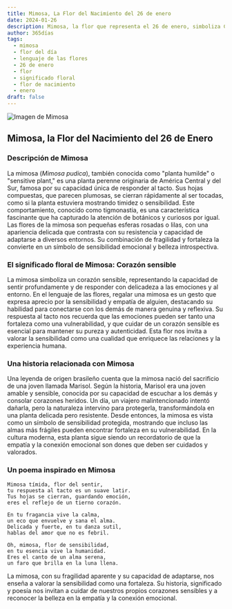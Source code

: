 ```yaml
---
title: Mimosa, La Flor del Nacimiento del 26 de enero
date: 2024-01-26
description: Mimosa, la flor que representa el 26 de enero, simboliza Corazón sensible. Descubre su fascinante historia, significado en el lenguaje de las flores y una poesía que celebra su belleza.
author: 365días
tags:
  - mimosa
  - flor del día
  - lenguaje de las flores
  - 26 de enero
  - flor
  - significado floral
  - flor de nacimiento
  - enero
draft: false
---
```


![Imagen de Mimosa](https://cdn.pixabay.com/photo/2022/06/07/22/59/flower-7249417_1280.jpg#center)


## Mimosa, la Flor del Nacimiento del 26 de Enero

### Descripción de Mimosa

La mimosa (_Mimosa pudica_), también conocida como "planta humilde" o "sensitive plant," es una planta perenne originaria de América Central y del Sur, famosa por su capacidad única de responder al tacto. Sus hojas compuestas, que parecen plumosas, se cierran rápidamente al ser tocadas, como si la planta estuviera mostrando timidez o sensibilidad. Este comportamiento, conocido como tigmonastia, es una característica fascinante que ha capturado la atención de botánicos y curiosos por igual. Las flores de la mimosa son pequeñas esferas rosadas o lilas, con una apariencia delicada que contrasta con su resistencia y capacidad de adaptarse a diversos entornos. Su combinación de fragilidad y fortaleza la convierte en un símbolo de sensibilidad emocional y belleza introspectiva.

### El significado floral de Mimosa: Corazón sensible

La mimosa simboliza un corazón sensible, representando la capacidad de sentir profundamente y de responder con delicadeza a las emociones y al entorno. En el lenguaje de las flores, regalar una mimosa es un gesto que expresa aprecio por la sensibilidad y empatía de alguien, destacando su habilidad para conectarse con los demás de manera genuina y reflexiva. Su respuesta al tacto nos recuerda que las emociones pueden ser tanto una fortaleza como una vulnerabilidad, y que cuidar de un corazón sensible es esencial para mantener su pureza y autenticidad. Esta flor nos invita a valorar la sensibilidad como una cualidad que enriquece las relaciones y la experiencia humana.

### Una historia relacionada con Mimosa

Una leyenda de origen brasileño cuenta que la mimosa nació del sacrificio de una joven llamada Marisol. Según la historia, Marisol era una joven amable y sensible, conocida por su capacidad de escuchar a los demás y consolar corazones heridos. Un día, un viajero malintencionado intentó dañarla, pero la naturaleza intervino para protegerla, transformándola en una planta delicada pero resistente. Desde entonces, la mimosa es vista como un símbolo de sensibilidad protegida, mostrando que incluso las almas más frágiles pueden encontrar fortaleza en su vulnerabilidad. En la cultura moderna, esta planta sigue siendo un recordatorio de que la empatía y la conexión emocional son dones que deben ser cuidados y valorados.

### Un poema inspirado en Mimosa

```
Mimosa tímida, flor del sentir,  
tu respuesta al tacto es un suave latir.  
Tus hojas se cierran, guardando emoción,  
eres el reflejo de un tierno corazón.  

En tu fragancia vive la calma,  
un eco que envuelve y sana el alma.  
Delicada y fuerte, en tu danza sutil,  
hablas del amor que no es febril.  

Oh, mimosa, flor de sensibilidad,  
en tu esencia vive la humanidad.  
Eres el canto de un alma serena,  
un faro que brilla en la luna llena.  
```

La mimosa, con su fragilidad aparente y su capacidad de adaptarse, nos enseña a valorar la sensibilidad como una fortaleza. Su historia, significado y poesía nos invitan a cuidar de nuestros propios corazones sensibles y a reconocer la belleza en la empatía y la conexión emocional.
